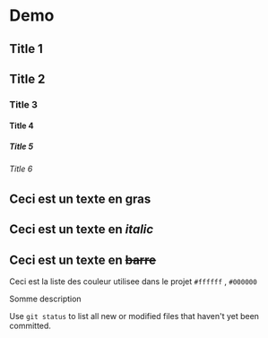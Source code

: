 # Demo 
## Title 1
## Title 2
### Title 3
#### Title 4
##### Title 5
###### Title 6

## Ceci est un texte en **gras**
## Ceci est un texte en _italic_
## Ceci est un texte en ~~barre~~

Ceci est la liste des couleur utilisee dans le projet  `#ffffff` , `#000000`

Somme description

Use `git status` to list all new or modified files that haven't yet been committed.
